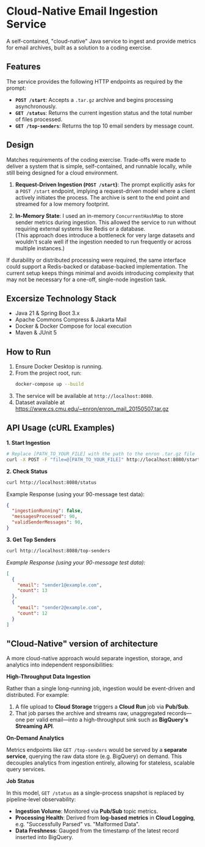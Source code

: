 # Cloud-Native Email Ingestion Service

A self-contained, "cloud-native" Java service to ingest and provide metrics for email archives, built as a solution to a coding exercise.

## Features

The service provides the following HTTP endpoints as required by the prompt:

*   **`POST /start`**: Accepts a `.tar.gz` archive and begins processing asynchronously.
*   **`GET /status`**: Returns the current ingestion status and the total number of files processed.
*   **`GET /top-senders`**: Returns the top 10 email senders by message count.

## Design

Matches requirements of the coding exercise. Trade-offs were made to deliver a system that is simple, self-contained, and runnable locally, while still being designed for a cloud environment. 

1.  **Request-Driven Ingestion (`POST /start`)**: The prompt explicitly asks for a `POST /start` endpoint, implying a request-driven model where a client actively initiates the process. The archive is sent to the end point and streamed for a low memory footprint.

2.  **In-Memory State**: I used an in-memory `ConcurrentHashMap` to store sender metrics during ingestion. This allowed the service to run without requiring external systems like Redis or a database.  
(This approach does introduce a bottleneck for very large datasets and wouldn't scale well if the ingestion needed to run frequently or across multiple instances.)

If durability or distributed processing were required, the same interface could support a Redis-backed or database-backed implementation. The current setup keeps things minimal and avoids introducing complexity that may not be necessary for a one-off, single-node ingestion task.

## Excersize Technology Stack

*   Java 21 & Spring Boot 3.x
*   Apache Commons Compress & Jakarta Mail
*   Docker & Docker Compose for local execution
*   Maven & JUnit 5

## How to Run

1.  Ensure Docker Desktop is running.
2.  From the project root, run:
    ```bash
    docker-compose up --build
    ```
3.  The service will be available at `http://localhost:8080`.
4. Dataset available at https://www.cs.cmu.edu/~enron/enron_mail_20150507.tar.gz

## API Usage (cURL Examples)

**1. Start Ingestion**
```bash
# Replace [PATH_TO_YOUR_FILE] with the path to the enron .tar.gz file
curl -X POST -F "file=@[PATH_TO_YOUR_FILE]" http://localhost:8080/start
```

**2. Check Status**
```bash
curl http://localhost:8080/status
```

Example Response (using your 90-message test data):

```json
{
  "ingestionRunning": false,
  "messagesProcessed": 90,
  "validSenderMessages": 90,
}
```

**3. Get Top Senders**
```bash
curl http://localhost:8080/top-senders
```

*Example Response (using your 90-message test data):*

```json
[
  {
    "email": "sender1@example.com",
    "count": 13
  },
  {
    "email": "sender2@example.com",
    "count": 12
  }
]
```

## "Cloud-Native" version of architecture 

A more cloud-native approach would separate ingestion, storage, and analytics into independent responsibilities:

**High-Throughput Data Ingestion**

Rather than a single long-running job, ingestion would be event-driven and distributed. For example:

1. A file upload to **Cloud Storage** triggers a **Cloud Run** job via **Pub/Sub**.
2. That job parses the archive and streams raw, unaggregated records—one per valid email—into a high-throughput sink such as **BigQuery's Streaming API**.

**On-Demand Analytics**

Metrics endpoints like `GET /top-senders` would be served by a **separate service**, querying the raw data store (e.g. BigQuery) on demand. This decouples analytics from ingestion entirely, allowing for stateless, scalable query services.

**Job Status**

In this model, `GET /status` as a single-process snapshot is replaced by pipeline-level observability:

- **Ingestion Volume**: Monitored via **Pub/Sub** topic metrics.
- **Processing Health**: Derived from **log-based metrics** in **Cloud Logging**, e.g. "Successfully Parsed" vs. "Malformed Data".
- **Data Freshness**: Gauged from the timestamp of the latest record inserted into BigQuery.

